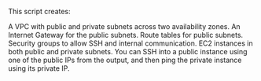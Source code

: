 This script creates:

A VPC with public and private subnets across two availability zones.
An Internet Gateway for the public subnets.
Route tables for public subnets.
Security groups to allow SSH and internal communication.
EC2 instances in both public and private subnets.
You can SSH into a public instance using one of the public IPs from the output, and then ping the private instance using its private IP.
